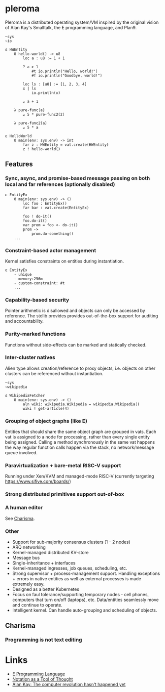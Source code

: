 # pleroma

Pleroma is a distributed operating system/VM inspired by the original vision of Alan Kay's Smalltalk, the E programming language, and Plan9.

```
~sys
~io

ε HWEntity
	δ hello-world() -> u8
		loc a : u8 := 1 + 1

		? a > 1
			#t io.println("Hello, world!")
			#f io.println("Goodbye, world!")

		loc ls : [u8] := [1, 2, 3, 4]
		x | ls
			io.println(x)

		↵ a + 1

	λ pure-func(a)
		↵ 5 * pure-func2(2)

	λ pure-func2(a)
		↵ 5 * a

ε HelloWorld
	δ main(env: sys.env) -> int
		far z : HWEntity = vat.create(HWEntity)
		z ! hello-world()
```

## Features

### Sync, async, and promise-based message passing on both local and far references (optionally disabled)
```
ε EntityEx
	δ main(env: sys.env) -> ()
		loc foo : EntityEx()
		far bar : vat.create(EntityEx)

		foo ! do-it()
		foo.do-it()
		var prom = foo <- do-it()
		prom ->
			prom.do-something()
	...
```

### Constraint-based actor management
Kernel satisfies constraints on entities during instantiation.
```
ε EntityEx
	- unique
	- memory:256m
	- custom-constraint: #t
	...
```

### Capability-based security
Pointer arithmetic is disallowed and objects can only be accessed by reference.  The stdlib provides provides out-of-the-box support for auditing and accountability.

### Purity-marked functions
Functions without side-effects can be marked and statically checked.

### Inter-cluster natives
Alien type allows creation/reference to proxy objects, i.e. objects on other clusters can be referenced without instantiation.

```
~sys
~wikipedia

ε WikipediaFetcher
	δ main(env: sys.env) -> ()
		aln wiki: wikipedia.Wikipedia = wikipedia.Wikipedia()
		wiki ! get-article(4)
```

### Grouping of object graphs (like E)
Entities that should share the same object graph are grouped in vats.  Each vat is assigned to a node for processing, rather than every single entity being assigned.  Calling a method synchronously in the same vat happens the way regular function calls happen via the stack, no network/message queue involved.

### Paravirtualization + bare-metal RISC-V support
Running under Xen/KVM and managed-mode RISC-V (currently targeting https://www.sifive.com/boards/)

### Strong distributed primitives support out-of-box

### A human editor
See [Charisma](#Charisma).

### Other
- Support for sub-majority consensus clusters (1 - 2 nodes)
- ARQ networking
- Kernel-managed distributed KV-store
- Message bus
- Single-inheritance + interfaces
- Kernel-managed ingresses, job queues, scheduling, etc.
- Strong supervisor + process-management support.  Handling exceptions + errors in native entities as well as external processes is made extremely easy.
- Designed as a better Kubernetes
- Focus on faul tolerance/supporting temporary nodes - cell phones, computers that turn on/off (laptops), etc.  Data/entities seamlessly move and continue to operate.
- Intelligent kernel.  Can handle auto-grouping and scheduling of objects.

## Charisma

### Programming is not text editing

# Links
- [E Programming Language](http://www.erights.org/)
- [Notation as a Tool of Thought](https://dl.acm.org/doi/pdf/10.1145/358896.358899)
- [Alan Kay: The computer revolution hasn't happened yet](https://www.youtube.com/watch?v=oKg1hTOQXoY)
